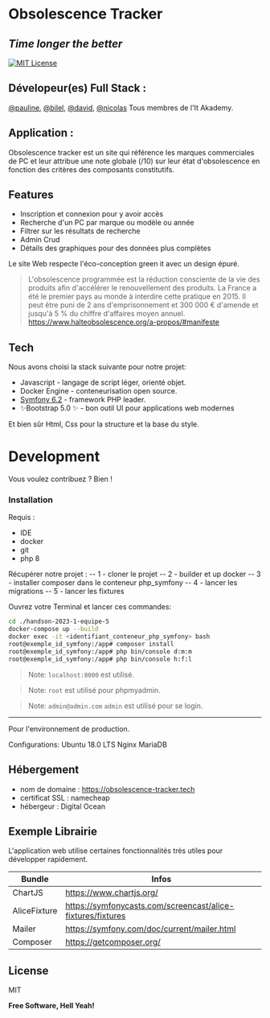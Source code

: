 #  Obsolescence Tracker
## _Time longer the better_
[![MIT License](https://img.shields.io/badge/License-MIT-green.svg)](https://choosealicense.com/licenses/mit/)

## Dévelopeur(es) Full Stack :
[@pauline](https://www.github.com/pauline-brevet),  [@bilel](https://www.github.com/bilel69500),   [@david](https://www.github.com/dsayag),  [@nicolas](https://www.github.com/koubila)
Tous membres de l'It Akademy.

## Application :

Obsolescence tracker est un site qui référence les marques commerciales de PC et leur attribue une note globale (/10) sur leur état d'obsolescence en fonction des critères des composants constitutifs.


## Features

- Inscription et connexion pour y avoir accès
- Recherche d'un PC par marque ou modèle ou année
- Filtrer sur les résultats de recherche
- Admin Crud 
- Détails des graphiques pour des données plus complètes


Le site Web respecte l'éco-conception green it avec un design épuré.

> L'obsolescence programmée est la réduction consciente
> de la vie des produits afin d'accélérer le renouvellement des produits.
> La France a été le premier pays au monde à interdire cette pratique en 2015.
> Il peut être puni de 2 ans d'emprisonnement
> et 300 000 € d'amende et jusqu'à 5 % du chiffre d'affaires moyen annuel.
> https://www.halteobsolescence.org/a-propos/#manifeste



## Tech

Nous avons choisi la stack suivante pour notre projet:

- Javascript - langage de script léger, orienté objet.
- Docker Engine - conteneurisation open source.
- [Symfony 6.2](https://symfony.com/releases/6.2) - framework PHP leader.
- ✨Bootstrap 5.0 ✨ - bon outil UI pour applications web modernes

Et bien sûr Html, Css pour la structure et la base du style.

# Development

Vous voulez contribuez ? Bien !
### Installation
Requis :
- IDE
- docker
- git
- php 8

Récupérer notre projet : 
   -- 1 - cloner le projet
   -- 2 - builder et up docker
   -- 3 - installer composer dans le conteneur php_symfony
   -- 4 - lancer les migrations
   -- 5 - lancer les fixtures

Ouvrez votre Terminal et lancer ces commandes:
```sh
cd ./handson-2023-1-equipe-5
docker-compose up --build
docker exec -it <identifiant_conteneur_php_symfony> bash
root@exemple_id_symfony:/app# composer install
root@exemple_id_symfony:/app# php bin/console d:m:m
root@exemple_id_symfony:/app# php bin/console h:f:l
```

> Note: `localhost:8000` est utilisé.

> Note: `root` est utilisé pour phpmyadmin.

> Note: `admin@admin.com` `admin` est utilisé pour se login.

 -----------------
Pour l'environnement de production.

Configurations:
Ubuntu 18.0 LTS
Nginx
MariaDB

## Hébergement
- nom de domaine : https://obsolescence-tracker.tech
- certificat SSL : namecheap
- hébergeur : Digital Ocean

## Exemple Librairie

L'application web utilise certaines fonctionnalités très utiles pour développer rapidement.

| Bundle | Infos |
| ------ | ------ |
| ChartJS | https://www.chartjs.org/ |
| AliceFixture | https://symfonycasts.com/screencast/alice-fixtures/fixtures |
| Mailer | https://symfony.com/doc/current/mailer.html |
| Composer | https://getcomposer.org/ |

## License

MIT

**Free Software, Hell Yeah!**

## 
